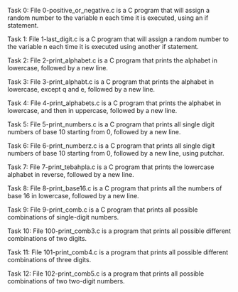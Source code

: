Task 0: File 0-positive_or_negative.c is a C program that will assign a random number to the variable n each time it is executed, using an if statement.

Task 1: File 1-last_digit.c is a C program that will assign a random number to the variable n each time it is executed using another if statement.

Task 2: File 2-print_alphabet.c is a C program that prints the alphabet in lowercase, followed by a new line.

Task 3: File 3-print_alphabt.c is a C program that prints the alphabet in lowercase, except q and e, followed by a new line.

Task 4: File 4-print_alphabets.c is a C program that prints the alphabet in lowercase, and then in uppercase, followed by a new line.

Task 5: File 5-print_numbers.c is a C program that prints all single digit numbers of base 10 starting from 0, followed by a new line.

Task 6: File 6-print_numberz.c is a C program that prints all single digit numbers of base 10 starting from 0, followed by a new line, using putchar.

Task 7: File 7-print_tebahpla.c is a C program that prints the lowercase alphabet in reverse, followed by a new line.

Task 8: File 8-print_base16.c is a C program that prints all the numbers of base 16 in lowercase, followed by a new line.

Task 9: File 9-print_comb.c is a C program that prints all possible combinations of single-digit numbers.

Task 10: File 100-print_comb3.c is a program that prints all possible different combinations of two digits.

Task 11: File 101-print_comb4.c is a program that prints all possible different combinations of three digits.

Task 12: File 102-print_comb5.c is a program that prints all possible combinations of two two-digit numbers.
